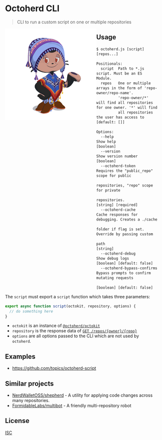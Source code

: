 # Octoherd CLI

> CLI to run a custom script on one or multiple repositories

<a href="https://myoctocat.dev/@gr2m/octoherd/"><img alt="Octoherd Avatar" src="assets/octoherd.gif" width=300 height=300 align=left></a>

## Usage

```
$ octoherd.js [script] [repos...]

Positionals:
  script  Path to *.js script. Must be an ES Module.
  repos   One or multiple arrays in the form of 'repo-owner/repo-name'.
          'repo-owner/*' will find all repositories for one owner. '*' will find
          all repositories the user has access to                  [default: []]

Options:
  --help                      Show help                                [boolean]
  --version                   Show version number                      [boolean]
  --octoherd-token            Requires the "public_repo" scope for public
                              repositories, "repo" scope for private
                              repositories.                  [string] [required]
  --octoherd-cache            Cache responses for debugging. Creates a ./cache
                              folder if flag is set. Override by passing custom
                              path                                      [string]
  --octoherd-debug            Show debug logs         [boolean] [default: false]
  --octoherd-bypass-confirms  Bypass prompts to confirm mutating requests
                                                      [boolean] [default: false]
```

The `script` must export a `script` function which takes three parameters:

```js
export async function script(octokit, repository, options) {
  // do something here
}
```

- `octokit` is an instance of [`@octoherd/octokit`](https://github.com/octoherd/octokit.js)
- `repository` is the response data of [`GET /repos/{owner}/{repo}`](https://developer.github.com/v3/repos/#get-a-repository)
- `options` are all options passed to the CLI which are not used by `octoherd`.

## Examples

- https://github.com/topics/octoherd-script

## Similar projects

- [NerdWalletOSS/shepherd](https://github.com/NerdWalletOSS/shepherd) - A utility for applying code changes across many repositories.
- [FormidableLabs/multibot](https://github.com/FormidableLabs/multibot) - A friendly multi-repository robot

## License

[ISC](LICENSE.md)
